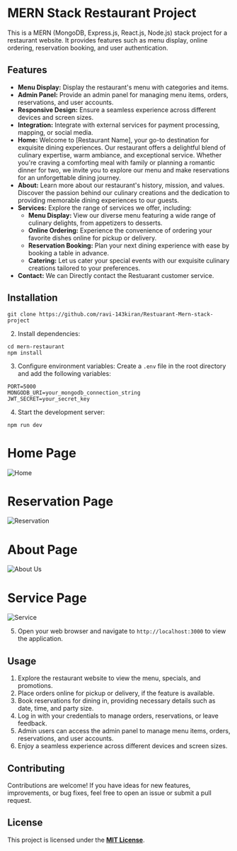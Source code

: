 # MERN Stack Restaurant Project
This is a MERN (MongoDB, Express.js, React.js, Node.js) stack project for a restaurant website. It provides features such as menu display, online ordering, reservation booking, and user authentication.
## Features 
 -  **Menu Display:** Display the restaurant's menu with categories and items. 
  -  **Admin Panel:** Provide an admin panel for managing menu items, orders, reservations, and user accounts.
   -  **Responsive Design:** Ensure a seamless experience across different devices and screen sizes.
   -  **Integration:** Integrate with external services for payment processing, mapping, or social media.
-  **Home:** Welcome to [Restaurant Name], your go-to destination for exquisite dining experiences. Our restaurant offers a delightful blend of culinary expertise, warm ambiance, and exceptional service. Whether you're craving a comforting meal with family or planning a romantic dinner for two, we invite you to explore our menu and make reservations for an unforgettable dining journey.
 -  **About:** Learn more about our restaurant's history, mission, and values. Discover the passion behind our culinary creations and the dedication to providing memorable dining experiences to our guests.
 -  **Services:** Explore the range of services we offer, including:
     - **Menu Display:** View our diverse menu featuring a wide range of culinary delights, from appetizers to desserts. 
     -  **Online Ordering:** Experience the convenience of ordering your favorite dishes online for pickup or delivery. 
     -  **Reservation Booking:** Plan your next dining experience with ease by booking a table in advance. 
     -  **Catering:** Let us cater your special events with our exquisite culinary creations tailored to your preferences. 
-  **Contact:** We can Directly contact the Restuarant customer service.
## Installation
```
git clone https://github.com/ravi-143kiran/Restuarant-Mern-stack-project
```
2.  Install dependencies:
```
cd mern-restaurant
npm install
```
3. Configure environment variables:
Create a `.env` file in the root directory and add the following variables:
```
PORT=5000
MONGODB_URI=your_mongodb_connection_string
JWT_SECRET=your_secret_key
```
4.  Start the development server:

```
npm run dev
```
# **Home Page**
![Home](https://github.com/ravi-143kiran/Restuarant-Mern-stack-project/assets/119074585/77642719-2f4b-4ee4-b9fd-21f15c492c2e)

# **Reservation Page**
![Reservation](https://github.com/ravi-143kiran/Restuarant-Mern-stack-project/assets/119074585/21061e92-53fb-49a9-96a0-d45781bf6e60)

# **About Page**
![About Us](https://github.com/ravi-143kiran/Restuarant-Mern-stack-project/assets/119074585/1dc6222f-9058-4a25-a737-cac66b76dc2c)

# **Service Page**
![Service](https://github.com/ravi-143kiran/Restuarant-Mern-stack-project/assets/119074585/bc26b452-82f7-4e6d-8f1c-eccf18a0c611)

5.  Open your web browser and navigate to `http://localhost:3000` to view the application.
## Usage
1.  Explore the restaurant website to view the menu, specials, and promotions.
2.  Place orders online for pickup or delivery, if the feature is available.
3.  Book reservations for dining in, providing necessary details such as date, time, and party size.
4.  Log in with your credentials to manage orders, reservations, or leave feedback.
5.  Admin users can access the admin panel to manage menu items, orders, reservations, and user accounts.
6.  Enjoy a seamless experience across different devices and screen sizes.
## Contributing
Contributions are welcome! If you have ideas for new features, improvements, or bug fixes, feel free to open an issue or submit a pull request.
## License
This project is licensed under the **[MIT License](https://opensource.org/license/mit/ "Optional Title")**.
